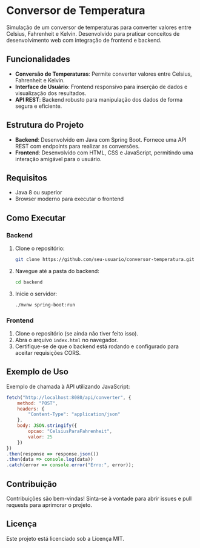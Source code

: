# Conversor de Temperatura

Simulação de um conversor de temperaturas para converter valores entre Celsius, Fahrenheit e Kelvin. Desenvolvido para praticar conceitos de desenvolvimento web com integração de frontend e backend.

## Funcionalidades

- **Conversão de Temperaturas**: Permite converter valores entre Celsius, Fahrenheit e Kelvin.
- **Interface de Usuário**: Frontend responsivo para inserção de dados e visualização dos resultados.
- **API REST**: Backend robusto para manipulação dos dados de forma segura e eficiente.

## Estrutura do Projeto

- **Backend**: Desenvolvido em Java com Spring Boot. Fornece uma API REST com endpoints para realizar as conversões.
- **Frontend**: Desenvolvido com HTML, CSS e JavaScript, permitindo uma interação amigável para o usuário.

## Requisitos

- Java 8 ou superior
- Browser moderno para executar o frontend

## Como Executar

### Backend

1. Clone o repositório:
    ```bash
    git clone https://github.com/seu-usuario/conversor-temperatura.git
    ```

2. Navegue até a pasta do backend:
    ```bash
    cd backend
    ```

3. Inicie o servidor:
    ```bash
    ./mvnw spring-boot:run
    ```

### Frontend

1. Clone o repositório (se ainda não tiver feito isso).
2. Abra o arquivo `index.html` no navegador.
3. Certifique-se de que o backend está rodando e configurado para aceitar requisições CORS.

## Exemplo de Uso

Exemplo de chamada à API utilizando JavaScript:

```javascript
fetch("http://localhost:8080/api/converter", {
    method: "POST",
    headers: {
        "Content-Type": "application/json"
    },
    body: JSON.stringify({
        opcao: "CelsiusParaFahrenheit",
        valor: 25
    })
})
.then(response => response.json())
.then(data => console.log(data))
.catch(error => console.error("Erro:", error));
```

## Contribuição

Contribuições são bem-vindas! Sinta-se à vontade para abrir issues e pull requests para aprimorar o projeto.

## Licença

Este projeto está licenciado sob a Licença MIT.
